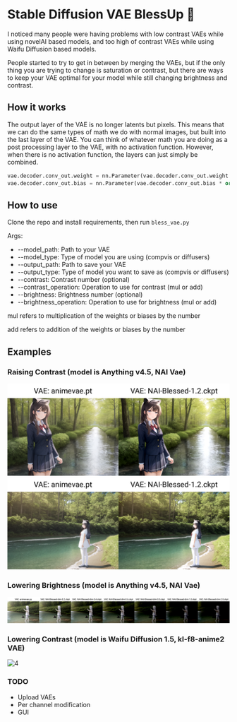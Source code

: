# Stable Diffusion VAE BlessUp 🙏

I noticed many people were having problems with low contrast VAEs while using
novelAI based models, and too high of contrast VAEs while using Waifu Diffusion based models.

People started to try to get in between by merging the VAEs, but if the only thing you are trying
to change is saturation or contrast, but there are ways to keep your VAE optimal for your
model while still changing brightness and contrast.

## How it works

The output layer of the VAE is no longer latents but pixels. This means that we can do
the same types of math we do with normal images, but built into the last layer of the VAE.
You can think of whatever math you are doing as a post processing layer to the VAE, with no activation function.
However, when there is no activation function, the layers can just simply be combined.

```python
vae.decoder.conv_out.weight = nn.Parameter(vae.decoder.conv_out.weight * or + NUMBER)
vae.decoder.conv_out.bias = nn.Parameter(vae.decoder.conv_out.bias * or + NUMBER)
```

## How to use

Clone the repo and install requirements, then run `bless_vae.py`

Args:

  - --model_path: Path to your VAE
  - --model_type: Type of model you are using (compvis or diffusers)
  - --output_path: Path to save your VAE
  - --output_type: Type of model you want to save as (compvis or diffusers)
  - --contrast: Contrast number (optional)
  - --contrast_operation: Operation to use for contrast (mul or add)
  - --brightness: Brightness number (optional)
  - --brightness_operation: Operation to use for brightness (mul or add)

mul refers to multiplication of the weights or biases by the number

add refers to addition of the weights or biases by the number

## Examples

### Raising Contrast (model is Anything v4.5, NAI Vae)

![1](example_images/1.png)
![2](example_images/2.png)
### Lowering Brightness (model is Anything v4.5, NAI Vae)
![3](example_images/3.png)
### Lowering Contrast (model is Waifu Diffusion 1.5, kl-f8-anime2 VAE)
![4](example_images/4.png)

### TODO
 - Upload VAEs
 - Per channel modification
 - GUI
